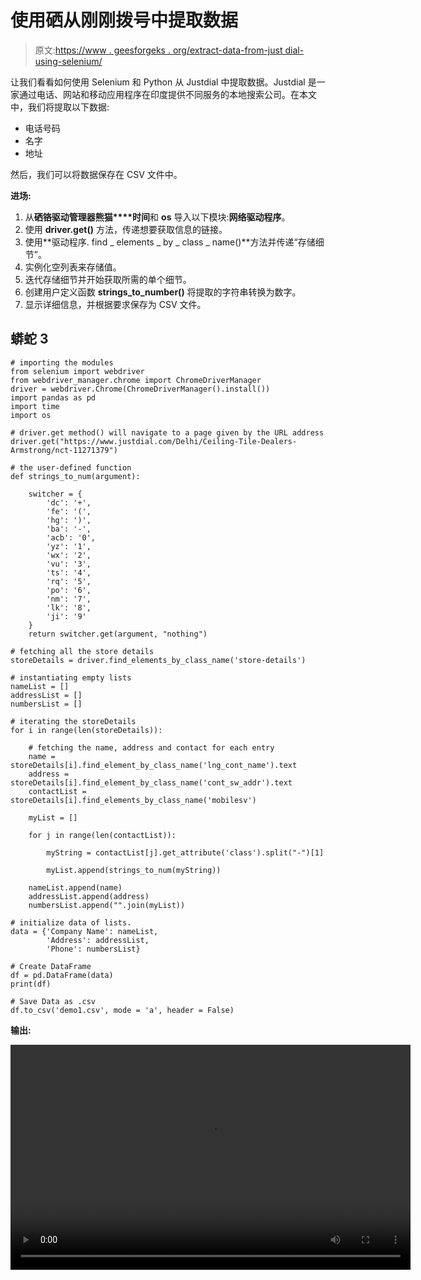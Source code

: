 # 使用硒从刚刚拨号中提取数据

> 原文:[https://www . geesforgeks . org/extract-data-from-just dial-using-selenium/](https://www.geeksforgeeks.org/extract-data-from-justdial-using-selenium/)

让我们看看如何使用 Selenium 和 Python 从 Justdial 中提取数据。Justdial 是一家通过电话、网站和移动应用程序在印度提供不同服务的本地搜索公司。在本文中，我们将提取以下数据:

*   电话号码
*   名字
*   地址

然后，我们可以将数据保存在 CSV 文件中。

**进场:**

1.  从**硒****铬驱动管理器****熊猫****时间**和 **os** 导入以下模块:**网络驱动程序**。
2.  使用 **driver.get()** 方法，传递想要获取信息的链接。
3.  使用**驱动程序. find _ elements _ by _ class _ name()**方法并传递“存储细节”。
4.  实例化空列表来存储值。
5.  迭代存储细节并开始获取所需的单个细节。
6.  创建用户定义函数 **strings_to_number()** 将提取的字符串转换为数字。
7.  显示详细信息，并根据要求保存为 CSV 文件。

## 蟒蛇 3

```
# importing the modules
from selenium import webdriver
from webdriver_manager.chrome import ChromeDriverManager
driver = webdriver.Chrome(ChromeDriverManager().install())
import pandas as pd
import time
import os

# driver.get method() will navigate to a page given by the URL address
driver.get("https://www.justdial.com/Delhi/Ceiling-Tile-Dealers-Armstrong/nct-11271379")

# the user-defined function
def strings_to_num(argument):

    switcher = {
        'dc': '+',
        'fe': '(',
        'hg': ')',
        'ba': '-',
        'acb': '0',
        'yz': '1',
        'wx': '2',
        'vu': '3',
        'ts': '4',
        'rq': '5',
        'po': '6',
        'nm': '7',
        'lk': '8',
        'ji': '9'
    }
    return switcher.get(argument, "nothing")

# fetching all the store details
storeDetails = driver.find_elements_by_class_name('store-details')

# instantiating empty lists
nameList = []
addressList = []
numbersList = []

# iterating the storeDetails
for i in range(len(storeDetails)):

    # fetching the name, address and contact for each entry
    name = storeDetails[i].find_element_by_class_name('lng_cont_name').text
    address = storeDetails[i].find_element_by_class_name('cont_sw_addr').text
    contactList = storeDetails[i].find_elements_by_class_name('mobilesv')

    myList = []

    for j in range(len(contactList)):

        myString = contactList[j].get_attribute('class').split("-")[1]

        myList.append(strings_to_num(myString))

    nameList.append(name)
    addressList.append(address)
    numbersList.append("".join(myList))

# initialize data of lists.
data = {'Company Name': nameList,
        'Address': addressList,
        'Phone': numbersList}

# Create DataFrame
df = pd.DataFrame(data)
print(df)

# Save Data as .csv
df.to_csv('demo1.csv', mode = 'a', header = False)
```

**输出:**

<video class="wp-video-shortcode" id="video-506760-1" width="640" height="360" preload="metadata" controls=""><source type="video/mp4" src="https://media.geeksforgeeks.org/wp-content/uploads/20201030191544/user-30-10-2020-19-12-36.mp4?_=1">[https://media.geeksforgeeks.org/wp-content/uploads/20201030191544/user-30-10-2020-19-12-36.mp4](https://media.geeksforgeeks.org/wp-content/uploads/20201030191544/user-30-10-2020-19-12-36.mp4)</video>